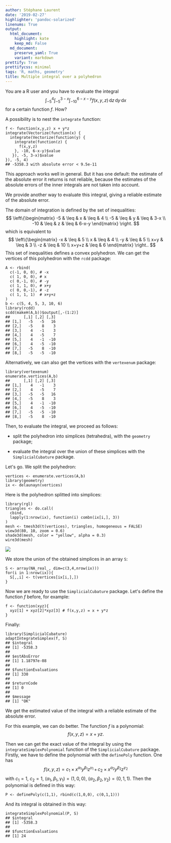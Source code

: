 ```yaml
---
author: Stéphane Laurent
date: '2019-02-27'
highlighter: 'pandoc-solarized'
linenums: True
output:
  html_document:
    highlight: kate
    keep_md: False
  md_document:
    preserve_yaml: True
    variant: markdown
prettify: True
prettifycss: minimal
tags: 'R, maths, geometry'
title: Multiple integral over a polyhedron
---
```


You are a R user and you have to evaluate the integral $$
\int_{-5}^4\int_{-5}^{3-x}\int_{-10}^{6-x-y} f(x,y,z)
\,\mathrm{d}z\,\mathrm{d}y\,\mathrm{d}x
$$ for a certain function $f$. How?

A possibility is to nest the `integrate` function:

``` {.r}
f <- function(x,y,z) x + y*z
integrate(Vectorize(function(x) { 
  integrate(Vectorize(function(y) { 
    integrate(function(z) { 
      f(x,y,z) 
    }, -10, 6-x-y)$value
   }), -5, 3-x)$value 
}), -5, 4) 
## -5358.3 with absolute error < 9.5e-11
```

This approach works well in general. But it has one default: the
estimate of the absolute error it returns is not reliable, because the
estimates of the absolute errors of the inner integrals are not taken
into account.

We provide another way to evaluate this integral, giving a reliable
estimate of the absolute error.

The domain of integration is defined by the set of inequalities: $$
\left\{\begin{matrix}
-5 & \leq & x & \leq & 4 \\
-5 & \leq & y & \leq & 3-x \\
-10 & \leq & z & \leq & 6-x-y
\end{matrix}
\right.
$$ which is equivalent to $$
\left\{\begin{matrix}
-x & \leq & 5 \\
x & \leq & 4 \\
-y & \leq & 5 \\
x+y & \leq & 3 \\
-z & \leq & 10 \\
x+y+z & \leq & 6
\end{matrix}
\right..
$$ This set of inequalities defines a convex polyhedron. We can get the
vertices of this polyhedron with the `rcdd` package:

``` {.r}
A <- rbind(
  c(-1, 0, 0), # -x
  c( 1, 0, 0), # x
  c( 0,-1, 0), # -y
  c( 1, 1, 0), # x+y
  c( 0, 0,-1), # -z
  c( 1, 1, 1)  # x+y+z
)
b <- c(5, 4, 5, 3, 10, 6)
library(rcdd)
scdd(makeH(A,b))$output[,-(1:2)]
##      [,1] [,2] [,3]
## [1,]   -5   -5   16
## [2,]   -5    8    3
## [3,]    4   -1    3
## [4,]    4   -5    7
## [5,]    4   -1  -10
## [6,]    4   -5  -10
## [7,]   -5    8  -10
## [8,]   -5   -5  -10
```

Alternatively, we can also get the vertices with the `vertexenum`
package:

``` {.r}
library(vertexenum)
enumerate.vertices(A,b)
##      [,1] [,2] [,3]
## [1,]    4   -1    3
## [2,]    4   -5    7
## [3,]   -5   -5   16
## [4,]   -5    8    3
## [5,]    4   -1  -10
## [6,]    4   -5  -10
## [7,]   -5   -5  -10
## [8,]   -5    8  -10
```

Then, to evaluate the integral, we proceed as follows:

-   split the polyhedron into simplices (tetrahedra), with the
    `geometry` package;

-   evaluate the integral over the union of these simplices with the
    `SimplicialCubature` package.

Let's go. We split the polyhedron:

``` {.r}
vertices <- enumerate.vertices(A,b)
library(geometry)
ix <- delaunayn(vertices)
```

Here is the polyhedron splitted into simplices:

``` {.r}
library(rgl)
triangles <- do.call(
  cbind,
  lapply(1:nrow(ix), function(i) combn(ix[i,], 3))
)
mesh <- tmesh3d(t(vertices), triangles, homogeneous = FALSE)
view3d(80, 10, zoom = 0.6)
shade3d(mesh, color = "yellow", alpha = 0.3)
wire3d(mesh)
```

![](./figures/integralPolyhedron-polyhedron-1.png)

We store the union of the obtained simplices in an array `S`:

``` {.r}
S <- array(NA_real_, dim=c(3,4,nrow(ix)))
for(i in 1:nrow(ix)){
  S[,,i] <- t(vertices[ix[i,],])
}
```

Now we are ready to use the `SimplicialCubature` package. Let's define
the function $f$ before, for example:

``` {.r}
f <- function(xyz){
  xyz[1] + xyz[2]*xyz[3] # f(x,y,z) = x + y*z
}
```

Finally:

``` {.r}
library(SimplicialCubature)
adaptIntegrateSimplex(f, S)
## $integral
## [1] -5358.3
## 
## $estAbsError
## [1] 1.18797e-08
## 
## $functionEvaluations
## [1] 330
## 
## $returnCode
## [1] 0
## 
## $message
## [1] "OK"
```

We get the estimated value of the integral with a reliable estimate of
the absolute error.

For this example, we can do better. The function $f$ is a polynomial: $$
f(x,y,z) = x + yz.
$$

Then we can get the exact value of the integral by using the
`integrateSimplexPolynomial` function of the `SimplicialCubature`
package. Firstly, we have to define the polynomial with the `definePoly`
function. One has $$
f(x,y,z) = c_1 \times x^{\alpha_1}y^{\beta_1}z^{\gamma_1} \, + \,
c_2 \times x^{\alpha_2}y^{\beta_2}z^{\gamma_2}
$$ with $c_1 = 1$, $c_2=1$, $(\alpha_1,\beta_1,\gamma_1)=(1,0,0)$,
$(\alpha_2,\beta_2,\gamma_2)=(0,1,1)$. Then the polynomial is defined in
this way:

``` {.r}
P <- definePoly(c(1,1), rbind(c(1,0,0), c(0,1,1)))
```

And its integral is obtained in this way:

``` {.r}
integrateSimplexPolynomial(P, S)
## $integral
## [1] -5358.3
## 
## $functionEvaluations
## [1] 24
```
